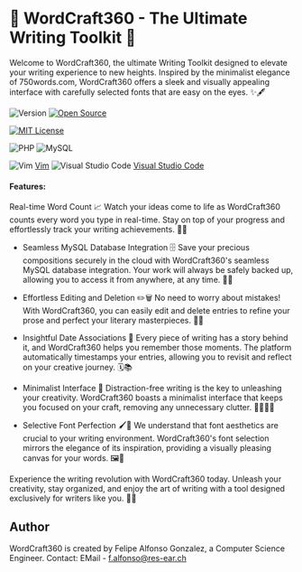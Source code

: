 # 🚀 WordCraft360 - The Ultimate Writing Toolkit 📝

Welcome to WordCraft360, the ultimate Writing Toolkit designed to elevate your writing experience to new heights. Inspired by the minimalist elegance of 750words.com, WordCraft360 offers a sleek and visually appealing interface with carefully selected fonts that are easy on the eyes. ✨🖋️

![Version](https://img.shields.io/github/release/NymexData/WordCraft360.svg?style=flat&color=blue)
[![Open Source](https://badgen.net/badge/Open%20Source%20%3F/Yes%21/blue?icon=github)](https://github.com/Naereen/badges/)

[![MIT License](https://img.shields.io/badge/License-MIT-blue.svg)](https://lbesson.mit-license.org/)

![PHP](https://img.shields.io/badge/PHP-7.x-blue?logo=php)
![MySQL](https://img.shields.io/badge/MySQL-8.x-blue?logo=mysql)

![Vim](https://img.shields.io/badge/--019733?logo=vim) [Vim](https://www.vim.org/)
![Visual Studio Code](https://img.shields.io/badge/--007ACC?logo=visual%20studio%20code&logoColor=ffffff) [Visual Studio Code](https://code.visualstudio.com/)

#### Features:

Real-time Word Count 📈
Watch your ideas come to life as WordCraft360 counts every word you type in real-time. Stay on top of your progress and effortlessly track your writing achievements. 🚀💡

- Seamless MySQL Database Integration 🗄️
Save your precious compositions securely in the cloud with WordCraft360's seamless MySQL database integration. Your work will always be safely backed up, allowing you to access it from anywhere, at any time. 💾🌐

- Effortless Editing and Deletion ✏️🗑️
No need to worry about mistakes! With WordCraft360, you can easily edit and delete entries to refine your prose and perfect your literary masterpieces. 🎨✨

- Insightful Date Associations 📅
Every piece of writing has a story behind it, and WordCraft360 helps you remember those moments. The platform automatically timestamps your entries, allowing you to revisit and reflect on your creative journey. 🗓️📚

- Minimalist Interface 🎯
Distraction-free writing is the key to unleashing your creativity. WordCraft360 boasts a minimalist interface that keeps you focused on your craft, removing any unnecessary clutter. 🧘‍♀️💆‍♂️

- Selective Font Perfection 🖌️🎨
We understand that font aesthetics are crucial to your writing environment. WordCraft360's font selection mirrors the elegance of its inspiration, providing a visually pleasing canvas for your words. 🖼️📜

Experience the writing revolution with WordCraft360 today. Unleash your creativity, stay organized, and enjoy the art of writing with a tool designed exclusively for writers like you. 🌟🚀

## Author
WordCraft360 is created by Felipe Alfonso Gonzalez, a Computer Science Engineer.
Contact: EMail - f.alfonso@res-ear.ch


